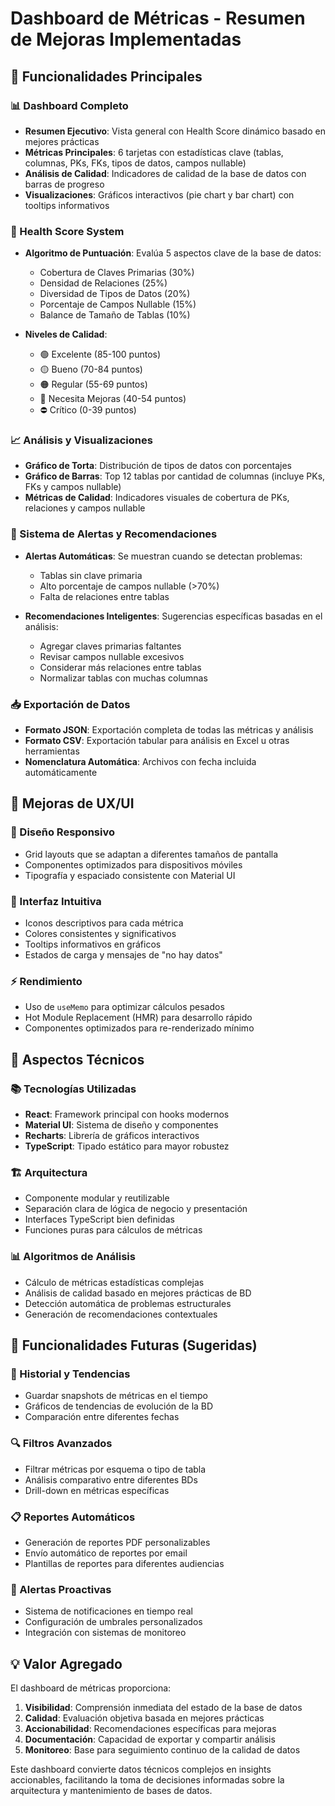 # Dashboard de Métricas - Resumen de Mejoras Implementadas

## 🚀 Funcionalidades Principales

### 📊 Dashboard Completo
- **Resumen Ejecutivo**: Vista general con Health Score dinámico basado en mejores prácticas
- **Métricas Principales**: 6 tarjetas con estadísticas clave (tablas, columnas, PKs, FKs, tipos de datos, campos nullable)
- **Análisis de Calidad**: Indicadores de calidad de la base de datos con barras de progreso
- **Visualizaciones**: Gráficos interactivos (pie chart y bar chart) con tooltips informativos

### 🎯 Health Score System
- **Algoritmo de Puntuación**: Evalúa 5 aspectos clave de la base de datos:
  - Cobertura de Claves Primarias (30%)
  - Densidad de Relaciones (25%)
  - Diversidad de Tipos de Datos (20%)
  - Porcentaje de Campos Nullable (15%)
  - Balance de Tamaño de Tablas (10%)

- **Niveles de Calidad**:
  - 🟢 Excelente (85-100 puntos)
  - 🟡 Bueno (70-84 puntos)
  - 🟠 Regular (55-69 puntos)
  - 🔴 Necesita Mejoras (40-54 puntos)
  - ⛔ Crítico (0-39 puntos)

### 📈 Análisis y Visualizaciones
- **Gráfico de Torta**: Distribución de tipos de datos con porcentajes
- **Gráfico de Barras**: Top 12 tablas por cantidad de columnas (incluye PKs, FKs y campos nullable)
- **Métricas de Calidad**: Indicadores visuales de cobertura de PKs, relaciones y campos nullable

### 🔔 Sistema de Alertas y Recomendaciones
- **Alertas Automáticas**: Se muestran cuando se detectan problemas:
  - Tablas sin clave primaria
  - Alto porcentaje de campos nullable (>70%)
  - Falta de relaciones entre tablas

- **Recomendaciones Inteligentes**: Sugerencias específicas basadas en el análisis:
  - Agregar claves primarias faltantes
  - Revisar campos nullable excesivos
  - Considerar más relaciones entre tablas
  - Normalizar tablas con muchas columnas

### 📥 Exportación de Datos
- **Formato JSON**: Exportación completa de todas las métricas y análisis
- **Formato CSV**: Exportación tabular para análisis en Excel u otras herramientas
- **Nomenclatura Automática**: Archivos con fecha incluida automáticamente

## 🎨 Mejoras de UX/UI

### 📱 Diseño Responsivo
- Grid layouts que se adaptan a diferentes tamaños de pantalla
- Componentes optimizados para dispositivos móviles
- Tipografía y espaciado consistente con Material UI

### 🎯 Interfaz Intuitiva
- Iconos descriptivos para cada métrica
- Colores consistentes y significativos
- Tooltips informativos en gráficos
- Estados de carga y mensajes de "no hay datos"

### ⚡ Rendimiento
- Uso de `useMemo` para optimizar cálculos pesados
- Hot Module Replacement (HMR) para desarrollo rápido
- Componentes optimizados para re-renderizado mínimo

## 🔧 Aspectos Técnicos

### 📚 Tecnologías Utilizadas
- **React**: Framework principal con hooks modernos
- **Material UI**: Sistema de diseño y componentes
- **Recharts**: Librería de gráficos interactivos
- **TypeScript**: Tipado estático para mayor robustez

### 🏗️ Arquitectura
- Componente modular y reutilizable
- Separación clara de lógica de negocio y presentación
- Interfaces TypeScript bien definidas
- Funciones puras para cálculos de métricas

### 📊 Algoritmos de Análisis
- Cálculo de métricas estadísticas complejas
- Análisis de calidad basado en mejores prácticas de BD
- Detección automática de problemas estructurales
- Generación de recomendaciones contextuales

## 🚀 Funcionalidades Futuras (Sugeridas)

### 📅 Historial y Tendencias
- Guardar snapshots de métricas en el tiempo
- Gráficos de tendencias de evolución de la BD
- Comparación entre diferentes fechas

### 🔍 Filtros Avanzados
- Filtrar métricas por esquema o tipo de tabla
- Análisis comparativo entre diferentes BDs
- Drill-down en métricas específicas

### 📋 Reportes Automáticos
- Generación de reportes PDF personalizables
- Envío automático de reportes por email
- Plantillas de reportes para diferentes audiencias

### 🎯 Alertas Proactivas
- Sistema de notificaciones en tiempo real
- Configuración de umbrales personalizados
- Integración con sistemas de monitoreo

## 💡 Valor Agregado

El dashboard de métricas proporciona:

1. **Visibilidad**: Comprensión inmediata del estado de la base de datos
2. **Calidad**: Evaluación objetiva basada en mejores prácticas
3. **Accionabilidad**: Recomendaciones específicas para mejoras
4. **Documentación**: Capacidad de exportar y compartir análisis
5. **Monitoreo**: Base para seguimiento continuo de la calidad de datos

Este dashboard convierte datos técnicos complejos en insights accionables, facilitando la toma de decisiones informadas sobre la arquitectura y mantenimiento de bases de datos.
